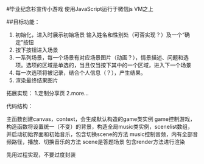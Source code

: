 #毕业纪念衫宣传小游戏
使用JavaScript运行于微信js VM之上

##目标功能：
1. 初始化，进入时展示初始场景 输入姓名和性别处（可否实现？）及一个“确定”按钮
2. 按下按钮进入场景
3. 一系列场景，每一个场景有对应场景图片（动画？），情景描述、问题和选项。选项的区域是单选的，当且仅当按下其中的一个区域，进入下一个场景
4. 每一次选项将被记录，结合个人信息（？），产生结果。
5. 渲染最终结果图片

拓展实现：
1.定制分享页
2.more...

代码结构：

主函数创建canvas，context，会生成默认构造的game类实例
game控制游戏，构造函数将设置统一（不变）的背景，构造全局music类实例，scenelist数组，并启动初始界面和初始音乐，包含切换scene的方法
music控制音频，内有全部音频路径，播放、切换音乐的方法
scene是答题场景 包含render方法进行渲染

先用过程实现，不要过度封装